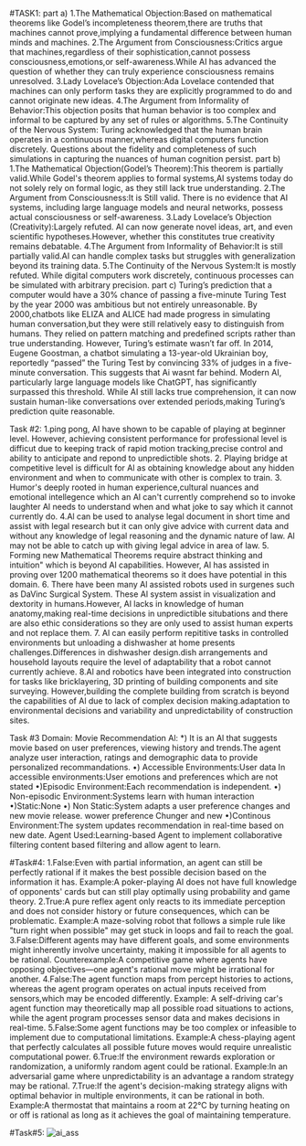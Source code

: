 #TASK1:
part a)
1.The Mathematical Objection:Based on mathematical theorems like Godel’s incompleteness theorem,there are truths that machines cannot prove,implying a fundamental difference between 
human minds and machines.
2.The Argument from Consciousness:Critics argue that machines,regardless of their sophistication,cannot possess consciousness,emotions,or self-awareness.While AI has advanced
 the question of whether they can truly experience consciousness remains unresolved.
3.Lady Lovelace’s Objection:Ada Lovelace contended that machines can only perform tasks they are explicitly programmed to do and cannot originate new ideas.
4.The Argument from Informality of Behavior:This objection posits that human behavior is too complex and informal to be captured by any set of rules or algorithms.
5.The Continuity of the Nervous System: Turing acknowledged that the human brain operates in a continuous manner,whereas digital computers function discretely.
Questions about the fidelity and completeness of such simulations in capturing the nuances of human cognition persist.
part b)
1.The Mathematical Objection(Godel’s Theorem):This theorem is partially valid.While Godel's theorem applies to formal systems,AI systems today do not solely rely on formal logic,
as they still lack true understanding.
2.The Argument from Consciousness:It is Still valid. There is no evidence that AI systems, including large language models and neural networks, possess actual consciousness or
self-awareness. 
3.Lady Lovelace’s Objection (Creativity):Largely refuted. AI can now generate novel ideas, art, and even scientific hypotheses.However, whether this constitutes true creativity
remains debatable.
4.The Argument from Informality of Behavior:It is still partially valid.AI can handle complex tasks but struggles with generalization beyond its training data.
5.The Continuity of the Nervous System:It is mostly refuted. While digital computers work discretely, continuous processes can be simulated with arbitrary precision. 
part c)
Turing’s prediction that a computer would have a 30% chance of passing a five-minute Turing Test by the year 2000 was ambitious but not entirely unreasonable.
By 2000,chatbots like ELIZA and ALICE had made progress in simulating human conversation,but they were still relatively easy to distinguish from humans.
They relied on pattern matching and predefined scripts rather than true understanding.
However, Turing’s estimate wasn’t far off. In 2014, Eugene Goostman, a chatbot simulating a 13-year-old Ukrainian boy, reportedly “passed”
the Turing Test by convincing 33% of judges in a five-minute conversation. This suggests that Ai wasnt far behind.
Modern AI, particularly large language models like ChatGPT, has significantly surpassed this threshold. 
While AI still lacks true comprehension, it can now sustain human-like conversations over extended periods,making Turing’s prediction quite reasonable.

Task #2:
1.ping pong, AI have shown to be capable of playing at beginner level. However, achieving consistent performance for professional level is difficut due to 
keeping track of rapid motion tracking,precise control and ability to anticipate and repond to unpredictible shots.
2. Playing bridge at competitive level is difficult for Al as obtaining knowledge about any hidden environment and when to communicate with other is complex to train.
3. Humor's deeply rooted in human experience,cultural nuances and emotional intellegence which an Al can't currently comprehend so to invoke laughter Al needs 
to understand when and what joke to say which it cannot currently do.
4.Al can be used to analyse legal document in short time and assist with legal research but it can only give advice with current data and without any knowledge of 
legal reasoning and the dynamic nature of law. Al may not be able to catch up with giving legal advice in area of law.
5. Forming new Mathematical Theorems require abstract thinking and intuition" which is beyond Al capabilities. 
However, Al has assisted in proving over 1200 mathematical theorems so it does have potential in this domain.
6. There have been many Al assisted robots used in surgenes such as DaVinc Surgical System. 
These Al system assist in visualization and dextority in humans.However, Al lacks in knowledge of human anatomy,making real-time decisions in unpredictible situbations
and there are also ethic considerations so they are only used to assist human experts and not replace them.
7. Al can easily perform repititive tasks in controlled environments but unloading a dishwasher at home presents challenges.Differences in dishwasher design.dish arrangements
and household layouts require the level of adaptability that a robot cannot currently achieve.
8.Al and robotics have been integrated into construction for tasks like bricklayering, 3D printing of building components and site surveying. 
However,building the complete building from scratch is beyond the capabilities of Al due to lack of complex decision making.adaptation to environmental decisions and 
variability and unpredictability of construction sites.

Task #3
Domain: Movie Recommendation Al:
*) It is an Al that suggests movie based on user preferences, viewing history and trends.The agent analyze user interaction,
ratings and demographic data to provide personalized recommandations.
•) Accessible Environments:User data
In accessible environments:User emotions and preferences which are not stated
•)Episodic Environment:Each recommendation is independent.
•) Non-episodic Environment:Systems learn with human interaction
•)Static:None
•) Non Static:System adapts a user preference changes and new movie release.
wower preference Chunger and new
•)Continous Environment:The system updates recommendation in real-time based on new date.
Agent Used:Learning-based Agent to implement collaborative filtering content based filtering and allow agent to learn.

#Task#4:
1.False:Even with partial information, an agent can still be perfectly rational if it makes the best possible decision based on the information it has.
Example:A poker-playing AI does not have full knowledge of opponents' cards but can still play optimally using probability and game theory.
2.True:A pure reflex agent only reacts to its immediate perception and does not consider history or future consequences, which can be problematic.
Example:A maze-solving robot that follows a simple rule like "turn right when possible" may get stuck in loops and fail to reach the goal.
3.False:Different agents may have different goals, and some environments might inherently involve uncertainty, making it impossible for all agents to be rational.
Counterexample:A competitive game where agents have opposing objectives—one agent's rational move might be irrational for another.
4.False:The agent function maps from percept histories to actions, whereas the agent program operates on actual inputs received from sensors,which may be encoded differently.
Example: A self-driving car's agent function may theoretically map all possible road situations to actions, while the agent program processes sensor data 
and makes decisions in real-time.
5.False:Some agent functions may be too complex or infeasible to implement due to computational limitations.
Example:A chess-playing agent that perfectly calculates all possible future moves would require unrealistic computational power.
6.True:If the environment rewards exploration or randomization, a uniformly random agent could be rational.
Example:In an adversarial game where unpredictability is an advantage a random strategy may be rational.
7.True:If the agent's decision-making strategy aligns with optimal behavior in multiple environments, it can be rational in both.
Example:A thermostat that maintains a room at 22°C by turning heating on or off is rational as long as it achieves the goal of maintaining temperature.

#Task#5:
![ai_ass](https://github.com/user-attachments/assets/02016faa-a633-4ef7-9fea-6f846f89d205)
